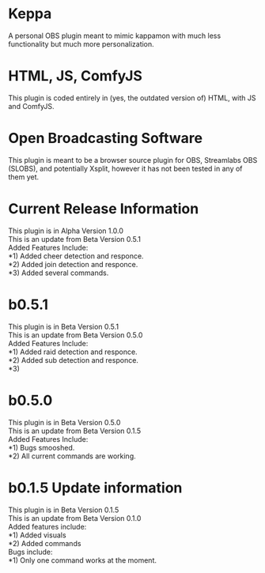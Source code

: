 # Keppa
A personal OBS plugin meant to mimic kappamon with much less functionality but much more personalization.
# HTML, JS, ComfyJS
This plugin is coded entirely in (yes, the outdated version of) HTML, with JS and ComfyJS.
# Open Broadcasting Software
This plugin is meant to be a browser source plugin for OBS, Streamlabs OBS (SLOBS), and potentially Xsplit, however it has not been tested in any of them yet.
# Current Release Information
This plugin is in Alpha Version 1.0.0 <br>
This is an update from Beta Version 0.5.1 <br>
Added Features Include: <br>
*1) Added cheer detection and responce. <br>
*2) Added join detection and responce. <br>
*3) Added several commands. <br>
# b0.5.1
This plugin is in Beta Version 0.5.1 <br>
This is an update from Beta Version 0.5.0 <br>
Added Features Include: <br>
*1) Added raid detection and responce. <br>
*2) Added sub detection and responce. <br>
*3)
# b0.5.0
This plugin is in Beta Version 0.5.0 <br>
This is an update from Beta Version 0.1.5 <br>
Added Features Include:<br>
*1) Bugs smooshed.<br>
*2) All current commands are working. <br>
# b0.1.5 Update information 
This plugin is in Beta Version 0.1.5 <br>
This is an update from Beta Version 0.1.0 <br>
Added features include: <br>
*1) Added visuals <br>
*2) Added commands <br>
Bugs include: <br>
*1) Only one command works at the moment. <br>
